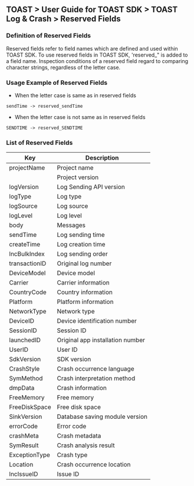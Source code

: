 ## TOAST > User Guide for TOAST SDK > TOAST Log & Crash > Reserved Fields

### Definition of Reserved Fields 

Reserved fields refer to field names which are defined and used within TOAST SDK. 
To use reserved fields in TOAST SDK, 'reserved_" is added to a field name. 
Inspection conditions of a reserved field regard to comparing character strings, regardless of the letter case. 

### Usage Example of Reserved Fields 

* When the letter case is same as in reserved fields 

```
sendTime -> reserved_sendTime

```

* When the letter case is not same as in reserved fields 

```
SENDTIME -> reserved_SENDTIME

```

### List of Reserved Fields 

| Key | Description |
| --- | ----------- |
| projectName | Project name |
|  | Project version |
| logVersion | Log Sending API version |
| logType | Log type |
| logSource | Log source |
| logLevel | Log level |
| body | Messages |
| sendTime | Log sending time |
| createTime | Log creation time |
| lncBulkIndex | Log sending order |
| transactionID | Original log number |
| DeviceModel | Device model |
| Carrier | Carrier information |
| CountryCode | Country information |
| Platform | Platform information |
| NetworkType | Network type |
| DeviceID | Device identification number |
| SessionID | Session ID |
| launchedID | Original app installation number |
| UserID | User ID |
| SdkVersion | SDK version |
| CrashStyle | Crash occurrence language |
| SymMethod | Crash interpretation method |
| dmpData | Crash information |
| FreeMemory | Free memory |
| FreeDiskSpace | Free disk space |
| SinkVersion | Database saving module version |
| errorCode | Error code |
| crashMeta | Crash metadata |
| SymResult | Crash analysis result |
| ExceptionType | Crash type |
| Location | Crash occurrence location |
| lncIssueID | Issue ID |
